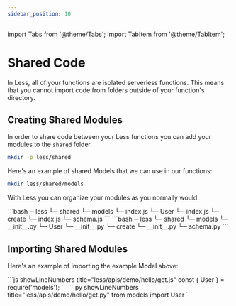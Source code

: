 ```yaml
---
sidebar_position: 10
---
```


import Tabs from '@theme/Tabs';
import TabItem from '@theme/TabItem';

# Shared Code

In Less, all of your functions are isolated serverless functions. This means that you cannot import code from folders outside of your function's directory.

## Creating Shared Modules

In order to share code between your Less functions you can add your modules to the `shared` folder.

```bash
mkdir -p less/shared
```

Here's an example of shared Models that we can use in our functions:
```bash
mkdir less/shared/models
```

With Less you can organize your modules as you normally would.

<Tabs groupId="programming-language" queryString="programming-language">
  
  <TabItem value="nodejs" label="Node.js">
    ```bash
    ─ less
      └─ shared
        └─ models
            └─ index.js
            └─ User
              └─ index.js
              └─ create
                  └─ index.js
                  └─ schema.js
    ```
  </TabItem>

  <TabItem value="py" label="Python">
    ```bash
    ─ less
      └─ shared
        └─ models
            └─ __init__.py
            └─ User
              └─ __init__.py
              └─ create
                  └─ __init__.py
                  └─ schema.py
    ```
  </TabItem>
  
</Tabs>

## Importing Shared Modules

Here's an example of importing the example Model above:

<Tabs groupId="programming-language" queryString="programming-language">
  
  <TabItem value="nodejs" label="Node.js">
    ```js showLineNumbers title="less/apis/demo/hello/get.js"
    const { User } = require('models');
    ```
  </TabItem>

  <TabItem value="py" label="Python">
    ```py showLineNumbers title="less/apis/demo/hello/get.py"
    from models import User
    ```
  </TabItem>
  
</Tabs>

